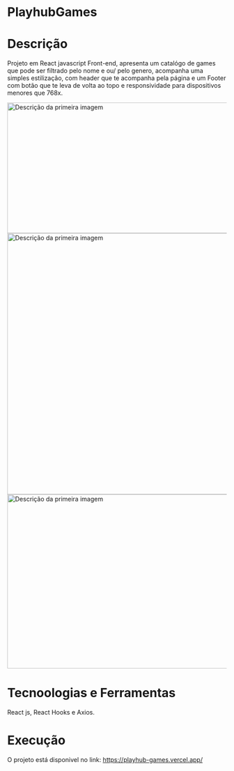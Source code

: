 # PlayhubGames

# Descrição

Projeto em React javascript Front-end, apresenta um catalógo de games que pode ser filtrado pelo nome e ou/ pelo genero, acompanha uma simples estilização, com header que te acompanha pela página e um Footer com botão que te leva de volta ao topo e 
responsividade para dispositivos menores que 768x.

 <img src="https://i.imgur.com/IYd5rbX.png" alt="Descrição da primeira imagem" width="600" height="300" />
 <img src="https://i.imgur.com/vGgwhkC.png" alt="Descrição da primeira imagem" width="600" height="600" />
 <img src="https://i.imgur.com/rrCpq35.png" alt="Descrição da primeira imagem" width="800" height="400" />


# Tecnoologias e Ferramentas

React js, React Hooks e Axios.

# Execução

O projeto está disponivel no link: https://playhub-games.vercel.app/
